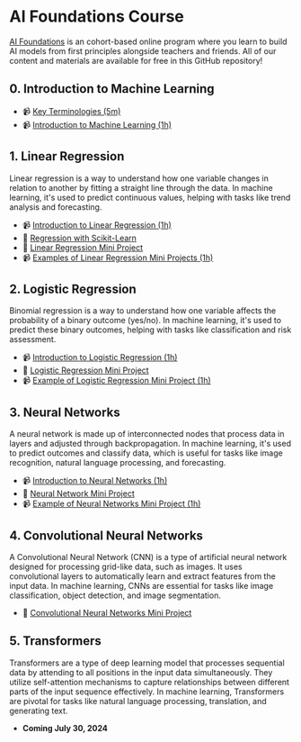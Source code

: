 # AI Foundations Course

[AI Foundations](https://aifoundations.school/) is an cohort-based online program where you learn to build AI models from first principles alongside teachers and friends. All of our content and materials are available for free in this GitHub repository!

## 0. Introduction to Machine Learning
- 📹 [Key Terminologies (5m)](https://www.youtube.com/watch?v=piFN5y-8Sno)
- 📹 [Introduction to Machine Learning (1h)](https://www.youtube.com/watch?v=9LK4ozoHddU)

## 1. Linear Regression
Linear regression is a way to understand how one variable changes in relation to another by fitting a straight line through the data. In machine learning, it's used to predict continuous values, helping with tasks like trend analysis and forecasting.
- 📹 [Introduction to Linear Regression (1h)](https://www.youtube.com/watch?v=sKZ0iufdjGc)
- 📝 [Regression with Scikit-Learn](https://colab.research.google.com/drive/1CNibITaVOTCrgaE1P_wi08UVHZqent2P)
- 🧩 [Linear Regression Mini Project](./01%20Linear%20Regression.md)
- 📹 [Examples of Linear Regression Mini Projects (1h)](https://www.youtube.com/watch?v=vSsFg3wlQ1c)

## 2. Logistic Regression
Binomial regression is a way to understand how one variable affects the probability of a binary outcome (yes/no). In machine learning, it's used to predict these binary outcomes, helping with tasks like classification and risk assessment.
- 📹 [Introduction to Logistic Regression (1h)](https://www.youtube.com/watch?v=YOslWz8UdGs)
- 🧩 [Logistic Regression Mini Project](./02%20Logistic%20Regression.md)
- 📹 [Example of Logistic Regression Mini Project (1h)](https://www.youtube.com/watch?v=sqy-KXZhVuQ)

## 3. Neural Networks
A neural network is made up of interconnected nodes that process data in layers and adjusted through backpropagation. In machine learning, it's used to predict outcomes and classify data, which is useful for tasks like image recognition, natural language processing, and forecasting.
- 📹 [Introduction to Neural Networks (1h)](https://www.youtube.com/watch?v=WMSV32xTHL8)
- 🧩 [Neural Network Mini Project](./03%20Neural%20Networks.md)
- 📹 [Example of Neural Networks Mini Project (1h)](https://www.youtube.com/watch?v=1-JdESYb2IE)

## 4. Convolutional Neural Networks
A Convolutional Neural Network (CNN) is a type of artificial neural network designed for processing grid-like data, such as images. It uses convolutional layers to automatically learn and extract features from the input data. In machine learning, CNNs are essential for tasks like image classification, object detection, and image segmentation.
- 🧩 [Convolutional Neural Networks Mini Project](./04%20Convolutional%20Neural%20Networks.md)

## 5. Transformers
Transformers are a type of deep learning model that processes sequential data by attending to all positions in the input data simultaneously. They utilize self-attention mechanisms to capture relationships between different parts of the input sequence effectively. In machine learning, Transformers are pivotal for tasks like natural language processing, translation, and generating text.
- **Coming July 30, 2024**

